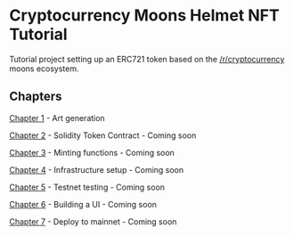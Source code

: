 # Cryptocurrency Moons Helmet NFT Tutorial

Tutorial project setting up an ERC721 token based on the [/r/cryptocurrency](https://www.reddit.com/r/CryptoCurrency)
moons ecosystem.

## Chapters

[Chapter 1](chapter-1/README.md) - Art generation

[Chapter 2](chapter-2) - Solidity Token Contract - Coming soon

[Chapter 3](chapter-3) - Minting functions - Coming soon

[Chapter 4](chapter-4) - Infrastructure setup - Coming soon

[Chapter 5](chapter-5) - Testnet testing - Coming soon

[Chapter 6](chapter-6) - Building a UI - Coming soon

[Chapter 7](chapter-7) - Deploy to mainnet - Coming soon

